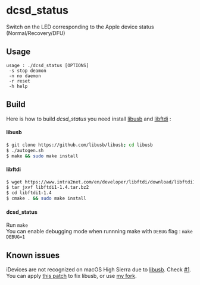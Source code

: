 # dcsd_status
Switch on the LED corresponding to the Apple device status (Normal/Recovery/DFU)

## Usage 
```
usage : ./dcsd_status [OPTIONS]
 -s	stop deamon
 -n	no daemon
 -r	reset
 -h	help
```

## Build
Here is how to build _dcsd_status_ you need install [libusb](https://github.com/libusb/libusb) and [libftdi](https://www.intra2net.com/en/developer/libftdi/index.php) : 

#### libusb
```bash
$ git clone https://github.com/libusb/libusb; cd libusb
$ ./autogen.sh
$ make && sudo make install
```

#### libftdi
```bash
$ wget https://www.intra2net.com/en/developer/libftdi/download/libftdi1-1.4.tar.bz2
$ tar jxvf libftdi1-1.4.tar.bz2
$ cd libftdi1-1.4
$ cmake . && sudo make install
```

#### dcsd_status
Run `make` <br>
You can enable debugging mode when runnning make with `DEBUG` flag : `make DEBUG=1`

## Known issues
iDevices are not recognized on macOS High Sierra due to [libusb](https://github.com/libusb/libusb/issues/290). Check [#1](https://github.com/matteyeux/dcsd_status/issues/1). <br>
You can apply [this patch](https://github.com/matteyeux/dcsd_status/blob/master/libusb.patch) to fix libusb, or use [my fork](https://github.com/matteyeux/libusb.git).
